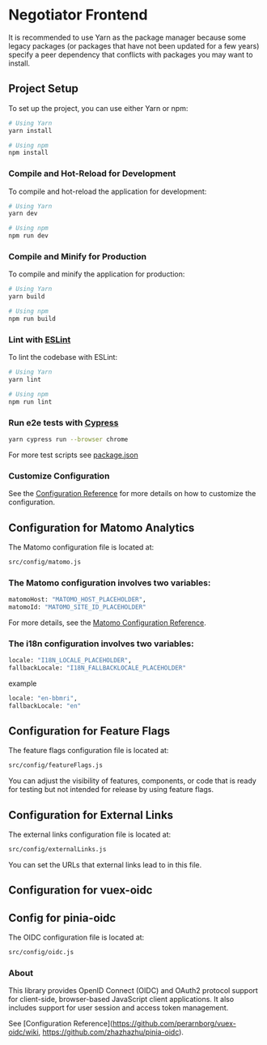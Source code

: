 # Negotiator Frontend

It is recommended to use Yarn as the package manager because some legacy packages (or packages that have not been
updated for a few years) specify a peer dependency that conflicts with packages you may want to install.

## Project Setup

To set up the project, you can use either Yarn or npm:

```sh
# Using Yarn
yarn install

# Using npm
npm install
```

### Compile and Hot-Reload for Development

To compile and hot-reload the application for development:

```sh
# Using Yarn
yarn dev

# Using npm
npm run dev
```

### Compile and Minify for Production

To compile and minify the application for production:

```sh
# Using Yarn
yarn build

# Using npm
npm run build
```

### Lint with [ESLint](https://eslint.org/)

To lint the codebase with ESLint:

```sh
# Using Yarn
yarn lint

# Using npm
npm run lint
```

### Run e2e tests with [Cypress](https://docs.cypress.io/guides/overview/why-cypress)

```sh
yarn cypress run --browser chrome
```

For more test scripts see [package.json](package.json)

### Customize Configuration

See the [Configuration Reference](https://cli.vuejs.org/config/) for more details on how to customize the configuration.

## Configuration for Matomo Analytics

The Matomo configuration file is located at:

```sh
src/config/matomo.js
```

### The Matomo configuration involves two variables:

```sh
matomoHost: "MATOMO_HOST_PLACEHOLDER",
matomoId: "MATOMO_SITE_ID_PLACEHOLDER"
```

For more details, see
the [Matomo Configuration Reference](https://matomo.org/faq/new-to-piwik/how-do-i-install-the-matomo-tracking-code-on-websites-that-use-vue-js/).

### The i18n configuration involves two variables:

```sh
locale: "I18N_LOCALE_PLACEHOLDER",
fallbackLocale: "I18N_FALLBACKLOCALE_PLACEHOLDER"
```
example 
```sh
locale: "en-bbmri",
fallbackLocale: "en"
```

## Configuration for Feature Flags

The feature flags configuration file is located at:

```sh
src/config/featureFlags.js
```

You can adjust the visibility of features, components, or code that is ready for testing but not intended for release by
using feature flags.

## Configuration for External Links

The external links configuration file is located at:

```sh
src/config/externalLinks.js
```

You can set the URLs that external links lead to in this file.

## Configuration for vuex-oidc

## Config for pinia-oidc

The OIDC configuration file is located at:

```sh
src/config/oidc.js
```

### About

This library provides OpenID Connect (OIDC) and OAuth2 protocol support for client-side, browser-based JavaScript client
applications. It also includes support for user session and access token management.

See [Configuration Reference](https://github.com/perarnborg/vuex-oidc/wiki, https://github.com/zhazhazhu/pinia-oidc).
